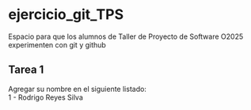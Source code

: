 <!-- Escrito en markdown, extensión .md -->
# ejercicio_git_TPS
Espacio para que los alumnos de Taller de Proyecto de Software O2025 experimenten con git y github

## Tarea 1
Agregar su nombre en el siguiente listado: <br>
1 - Rodrigo Reyes Silva
